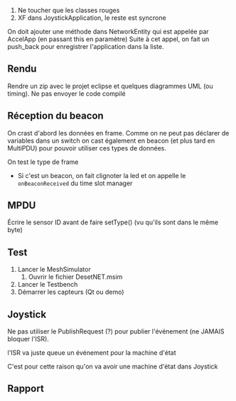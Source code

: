 1) Ne toucher que les classes rouges
2) XF dans JoystickApplication, le reste est syncrone




On doit ajouter une méthode dans NetworkEntity qui est appelée par AccelApp (en passant this en paramètre)
Suite à cet appel, on fait un push_back pour enregistrer l'application dans la liste.



## Rendu
Rendre un zip avec le projet eclipse et quelques diagrammes UML (ou timing). Ne pas envoyer le code compilé




## Réception du beacon
On crast d'abord les données en frame. Comme on ne peut pas déclarer de variables dans un switch
on cast également en beacon (et plus tard en MultiPDU) pour pouvoir utiliser ces types de données.

On test le type de frame
- Si c'est un beacon, on fait clignoter la led et on appelle le ``onBeaconReceived`` du time slot manager



## MPDU
Écrire le sensor ID avant de faire setType() (vu qu'ils sont dans le même byte)

## Test
1) Lancer le MeshSimulator
   1) Ouvrir le fichier DesetNET.msim
2) Lancer le Testbench
3) Démarrer les capteurs (Qt ou demo)



## Joystick
Ne pas utiliser le PublishRequest (?) pour publier l'événement (ne JAMAIS bloquer l'ISR).

l'ISR va juste queue un événement pour la machine d'état

C'est pour cette raison qu'on va avoir une machine d'état dans Joystick


## Rapport

